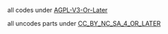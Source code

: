 all codes under [AGPL-V3-Or-Later](./LICENSE_AGPL3.md)

all uncodes parts under [CC_BY_NC_SA_4_OR_LATER](./LICENSE_CC_BY_NC_SA_V4_0.md)
